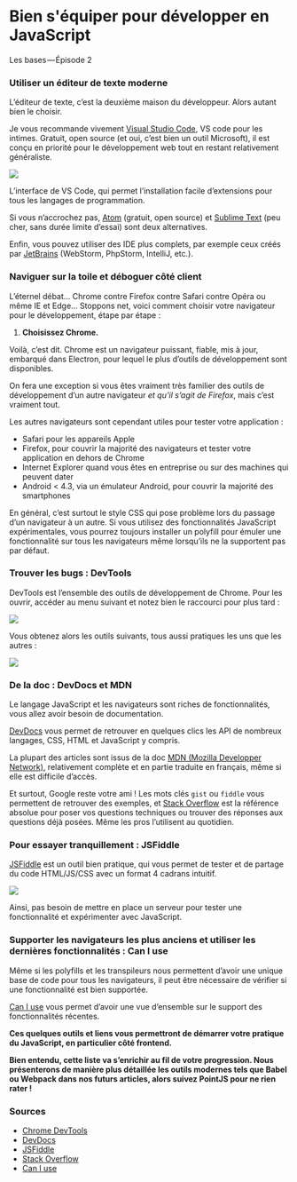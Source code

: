 ﻿# Bien s'équiper pour développer en JavaScript


Les bases — Épisode 2


### Utiliser un éditeur de texte moderne

L’éditeur de texte, c’est la deuxième maison du développeur. Alors autant bien le choisir.

Je vous recommande vivement [Visual Studio Code](https://code.visualstudio.com/), VS code pour les intimes. Gratuit, open source (et oui, c’est bien un outil Microsoft), il est conçu en priorité pour le développement web tout en restant relativement généraliste.

![](https://cdn-images-1.medium.com/max/800/0*Bh37fx-uObIdz52A.png)

L’interface de VS Code, qui permet l’installation facile d’extensions pour tous les langages de programmation.

Si vous n’accrochez pas, [Atom](https://atom.io/) (gratuit, open source) et [Sublime Text](https://www.sublimetext.com/) (peu cher, sans durée limite d’essai) sont deux alternatives.

Enfin, vous pouvez utiliser des IDE plus complets, par exemple ceux créés par [JetBrains](https://www.jetbrains.com/products.html#lang=js) (WebStorm, PhpStorm, IntelliJ, etc.).

### Naviguer sur la toile et déboguer côté client

L’éternel débat… Chrome contre Firefox contre Safari contre Opéra ou même IE et Edge… Stoppons net, voici comment choisir votre navigateur pour le développement, étape par étape :

1.  **Choisissez Chrome.**

Voilà, c’est dit. Chrome est un navigateur puissant, fiable, mis à jour, embarqué dans Electron, pour lequel le plus d’outils de développement sont disponibles.

On fera une exception si vous êtes vraiment très familier des outils de développement d’un autre navigateur _et qu’il s’agit de Firefox_, mais c’est vraiment tout.

Les autres navigateurs sont cependant utiles pour tester votre application :

-   Safari pour les appareils Apple
-   Firefox, pour couvrir la majorité des navigateurs et tester votre application en dehors de Chrome
-   Internet Explorer quand vous êtes en entreprise ou sur des machines qui peuvent dater
-   Android < 4.3, via un émulateur Android, pour couvrir la majorité des smartphones

En général, c’est surtout le style CSS qui pose problème lors du passage d’un navigateur à un autre. Si vous utilisez des fonctionnalités JavaScript expérimentales, vous pourrez toujours installer un polyfill pour émuler une fonctionnalité sur tous les navigateurs même lorsqu’ils ne la supportent pas par défaut.

### Trouver les bugs : DevTools

DevTools est l’ensemble des outils de développement de Chrome. Pour les ouvrir, accéder au menu suivant et notez bien le raccourci pour plus tard :

![](https://cdn-images-1.medium.com/max/800/1*r6NpqRjepyxUtUQp49Pl5g.png)

Vous obtenez alors les outils suivants, tous aussi pratiques les uns que les autres :

![](https://cdn-images-1.medium.com/max/800/1*TG_cHLva4_xS_yxqaiCOOA.png)

### De la doc : DevDocs et MDN

Le langage JavaScript et les navigateurs sont riches de fonctionnalités, vous allez avoir besoin de documentation.

[DevDocs](https://devdocs.io/) vous permet de retrouver en quelques clics les API de nombreux langages, CSS, HTML et JavaScript y compris.

La plupart des articles sont issus de la doc [MDN (Mozilla Developper Network)](https://developer.mozilla.org/fr/), relativement complète et en partie traduite en français, même si elle est difficile d’accès.

Et surtout, Google reste votre ami ! Les mots clés `gist` ou `fiddle` vous permettent de retrouver des exemples, et [Stack Overflow](https://stackoverflow.com/) est la référence absolue pour poser vos questions techniques ou trouver des réponses aux questions déjà posées. Même les pros l’utilisent au quotidien.

### Pour essayer tranquillement : JSFiddle

[JSFiddle](https://jsfiddle.net/) est un outil bien pratique, qui vous permet de tester et de partage du code HTML/JS/CSS avec un format 4 cadrans intuitif.

![](https://cdn-images-1.medium.com/max/800/1*dFgkBSJN-AFNnNOyqpE93Q.png)

Ainsi, pas besoin de mettre en place un serveur pour tester une fonctionnalité et expérimenter avec JavaScript.

### Supporter les navigateurs les plus anciens et utiliser les dernières fonctionnalités : Can I use

Même si les polyfills et les transpileurs nous permettent d’avoir une unique base de code pour tous les navigateurs, il peut être nécessaire de vérifier si une fonctionnalité est bien supportée.

[Can I use](https://caniuse.com/) vous permet d’avoir une vue d’ensemble sur le support des fonctionnalités récentes.

**Ces quelques outils et liens vous permettront de démarrer votre pratique du JavaScript, en particulier côté frontend.**

**Bien entendu, cette liste va s’enrichir au fil de votre progression. Nous présenterons de manière plus détaillée les outils modernes tels que Babel ou Webpack dans nos futurs articles, alors suivez PointJS pour ne rien rater !**

### Sources

-   [Chrome DevTools](https://developer.chrome.com/devtools)
-   [DevDocs](http://devdocs.io/)
-   [JSFiddle](https://jsfiddle.net/)
-   [Stack Overflow](https://stackoverflow.com/)
-   [Can I use](https://caniuse.com/)
